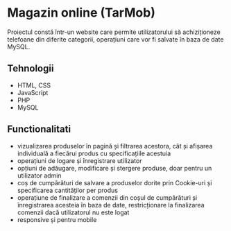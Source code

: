 # Magazin online (TarMob)

Proiectul constă într-un website care permite utilizatorului să achiziționeze telefoane din
diferite categorii, operațiuni care vor fi salvate în baza de date MySQL.

## Tehnologii

 - HTML, CSS
 - JavaScript
 - PHP
 - MySQL
   
## Functionalitati

- vizualizarea produselor în pagină și filtrarea acestora, cât și afișarea individuală a
fiecărui produs cu specificațiile acestuia
- operațiuni de logare și înregistrare utilizator
- opțiuni de adăugare, modificare și stergere produse, doar pentru un utilizator admin
- coș de cumpărături de salvare a produselor dorite prin Cookie-uri și specificarea
cantităților per produs
- operațiune de finalizare a comenzii din coșul de cumpărături și înregistrarea acesteia
în baza de date, restricționare la finalizarea comenzii dacă utilizatorul nu este logat
- responsive și pentru mobile
